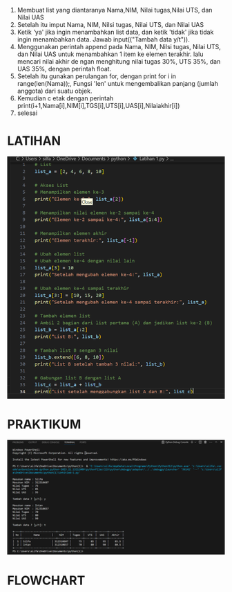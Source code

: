 1. Membuat list yang diantaranya Nama,NIM, Nilai tugas,Nilai UTS, dan Nilai UAS
2. Setelah itu imput Nama, NIM, Nilsi tugas, Nilai UTS, dan Nilai UAS
3. Ketik 'ya' jika ingin menambahkan list data, dan ketik 'tidak' jika tidak ingin menambahkan data. Jawab input(("Tambah data y/t")).
4. Menggunakan perintah append pada Nama, NIM, Nilsi tugas, Nilai UTS, dan Nilai UAS untuk menambahkan 1 item ke elemen terakhir. lalu mencari nilai akhir de ngan menghitung nilai tugas 30%, UTS 35%, dan UAS 35%, dengan perintah float.
5. Setelah itu gunakan perulangan for, dengan print for i in range(len(Nama));, Fungsi 'len' untuk mengembalikan panjang (jumlah anggota) dari suatu objek.
6. Kemudian c etak dengan perintah print(i+1,Nama[i],NIM[i],TGS[i],UTS[i],UAS[i],Nilaiakhir[i])
7. selesai

# LATIHAN
![gambar](latihanss1.png)

# PRAKTIKUM

![gambar](SS5.png)

# FLOWCHART
